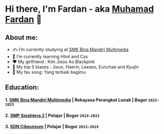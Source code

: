 # Hi there, I'm Fardan - aka [Muhamad Fardan](https://www.youtube.com/channel/UC22xix7qvwpYWnSQ5QEYtAQ) 👋
## About me:
- ✍️ I’m currently studying at [SMK Bina Mandiri Multimedia](http://smkbm3.sch.id)
- 🌱 I’m currently learning Html and Css
- ❤️ My girlfriend : Kim Jisoo As Blackpink
- 💫 My top 5 biases : Jisoo, Haerin, Leeseo, Eunchae and Kyujin
- 👾 My fav song: Yang terbaik bagimu

## Education:

#### 1. [SMK Bina Mandiri Multimedia](http://smkbm3.sch.id) | Rekayasa Perangkat Lunak | Bogor `2022-2025`
#### 2. [SMP Sejahtera 2](https://instagram.com/smpsejahtera2cileungsi_?igshid=YmMyMTA2M2Y=) | Pelajar | Bogor `2019-2022`
#### 3. [SDN Cibeureum](http://sdncibeureumcileungsi.mysch.id/) | Pelajar | Bogor `2013-2019`

